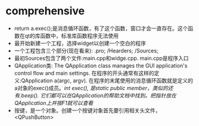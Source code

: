 # comprehensive
* return a.exec();是消息循环函数，有了这个函数，窗口才会一直存在。这个函数在qt的库函数中，标准库函数程序无法使用  
* 最开始新建一个工程，选择widget以创建一个空白的程序  
* 一个工程包含三个部分(现在看来): .pro; /Hearders; /Sources;  
* 最初Sources包含了两个文件:main.cpp和widge.cpp. main.cpp是程序入口
* QApplication类: The QApplication class manages the GUI application's control flow and main settings. 在程序的开头通常有这样的定义:QApplication a(argc, argv). 在程序的末尾使用的消息循环函数就是定义的a对象的exec()成员。*int exec(), 是static public member，类似的还有.beep(). 它们都可以在QApplication的帮助文档中找到。把指针放在QApplication上并按F1就可以查看*
* 按键，是一个对象。创建一个按键对象首先要引用相关头文件，\<QPushButton>